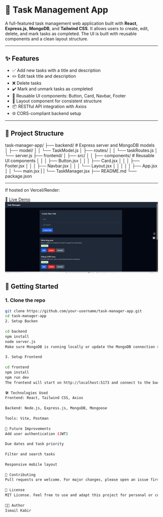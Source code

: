 # 📝 Task Management App

A full-featured task management web application built with **React**, **Express.js**, **MongoDB**, and **Tailwind CSS**. It allows users to create, edit, delete, and mark tasks as completed. The UI is built with reusable components and a clean layout structure.

---

## ✨ Features

- ✅ Add new tasks with a title and description
- ✏️ Edit task title and description
- ❌ Delete tasks
- ✔️ Mark and unmark tasks as completed
- 💅 Reusable UI components: Button, Card, Navbar, Footer
- 🧱 Layout component for consistent structure
- 📦 RESTful API integration with Axios
- 🌐 CORS-compliant backend setup

---

## 📁 Project Structure

task-manager-app/
├── backend/ # Express server and MongoDB models
│ ├── model/
│ │ └── TaskModel.js
│ ├── routes/
│ │ └── taskRoutes.js
│ └── server.js
├── frontend/
│ ├── src/
│ │ ├── components/ # Reusable UI components
│ │ │ ├── Button.jsx
│ │ │ ├── Card.jsx
│ │ │ ├── Footer.jsx
│ │ │ ├── Navbar.jsx
│ │ │ └── Layout.jsx
│ │ │ 
│ │ ├── App.jsx
│ │ └── main.jsx
| | └── TaskManager.jsx
├── README.md
└── package.json

---

If hosted on Vercel/Render:

🔗 [Live Demo](https://task-manager-ses9.vercel.app/)
![Task List](./TaskManagement.png)

## 🚀 Getting Started

### 1. Clone the repo

```bash
git clone https://github.com/your-username/task-manager-app.git
cd task-manager-app
2. Setup Backen

cd backend
npm install
node server.js
Make sure MongoDB is running locally or update the MongoDB connection string.

3. Setup Frontend

cd frontend
npm install
npm run dev
The frontend will start on http://localhost:5173 and connect to the backend on http://localhost:5000.

🛠️ Technologies Used
Frontend: React, Tailwind CSS, Axios

Backend: Node.js, Express.js, MongoDB, Mongoose

Tools: Vite, Postman

📌 Future Improvements
Add user authentication (JWT)

Due dates and task priority

Filter and search tasks

Responsive mobile layout

🤝 Contributing
Pull requests are welcome. For major changes, please open an issue first to discuss what you would like to change.

📄 License
MIT License. Feel free to use and adapt this project for personal or commercial use.

👨‍💻 Author
Ismail Kabir


